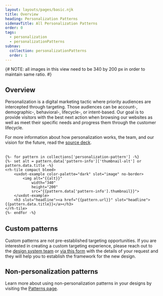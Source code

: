 ```yaml
---
layout: layouts/pages/basic.njk
title: Overview
heading: Personalization Patterns
sidenavTitle: All Personalization Patterns
order: 0
tags:
  - personalization
  - personalizationPatterns
subnav:
  collection: personalizationPatterns
  order: 1
---
```


<link data-helmet
      rel="stylesheet"
      href="/assets/packages/@rhds/elements/elements/rh-tile/rh-tile-lightdom.css">

<style data-helmet>
  #patterns-nav {
    margin-block: var(--rh-space--2xl, 32px);
  }
</style>

<script data-helmet type="module">
  import '@rhds/elements/rh-tile/rh-tile.js';
</script>

{# NOTE: all images in this view need to be 340 by 200 px in order to maintain same ratio. #}

## Overview

Personalization is a digital marketing tactic where priority audiences are
intercepted through targeting. Those audiences can be account-, demographic-,
behavioral-, lifecycle-, or intent-based. Our goal is to provide visitors with
the best next action when browsing our websites as well as meet their specific
needs and progress them through the customer lifecycle.

For more information about how personalization works, the team, and our vision
for the future, read the [source deck][sourcedeck].

<nav id="patterns-nav" class="grid xs-two-columns sm-three-columns">

    {%- for pattern in collections['personalization-pattern'] -%}
    {%- set alt = pattern.data['pattern-info']['thumbnail-alt'] or pattern.data.title -%}
    <rh-tile compact bleed>
        <uxdot-example color-palette="dark" slot="image" no-border>
            <img alt="{{alt}}"
                width="340"
                height="200"
                src="{{pattern.data['pattern-info'].thumbnail}}">
        </uxdot-example>
        <h3 slot="headline"><a href="{{pattern.url}}" slot="headline">{{pattern.data.title}}</a></h3>
    </rh-tile>
    {%- endfor -%}
</nav>


## Custom patterns

Custom patterns are not pre-established targeting opportunities. If you are interested in creating a custom targeting experience, please reach out to the [design system team][feedbackemail] or [via this form][feedbackform] with the details of your request and they will help you to establish the framework for the new design.

<uxdot-feedback>
  <h2>Non-personalization patterns</h2>
  
  Learn more about using non-personalization patterns in your designs by visiting the [Patterns page][patternspage].

</uxdot-feedback>

[sourcedeck]: https://docs.google.com/presentation/d/1rRLFRJLsbspINGu5r2zXBUITRkwzVVH8T3CveA1Z_bM/edit#slide=id.g24f5d8f664e_0_1100
[feedbackform]: https://docs.google.com/forms/d/e/1FAIpQLSft-6oHhI5d2wO-oEeBuT23wiYPpxOH2UKLH9ZkRswjby2CSg/viewform?usp=sf_link
[feedbackemail]: mailto:digital-design-system@redhat.com
[patternspage]: /patterns/